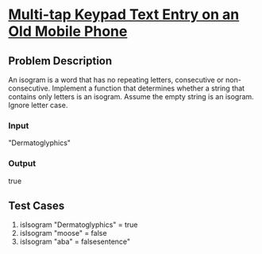 # [Multi-tap Keypad Text Entry on an Old Mobile Phone](https://www.codewars.com/kata/54a2e93b22d236498400134b/javascript)

## Problem Description

An isogram is a word that has no repeating letters, consecutive or non-consecutive. Implement a function that determines whether a string that contains only letters is an isogram. Assume the empty string is an isogram. Ignore letter case.

### Input

"Dermatoglyphics"

### Output

true

## Test Cases

1. isIsogram "Dermatoglyphics" = true
1. isIsogram "moose" = false
1. isIsogram "aba" = falsesentence"
